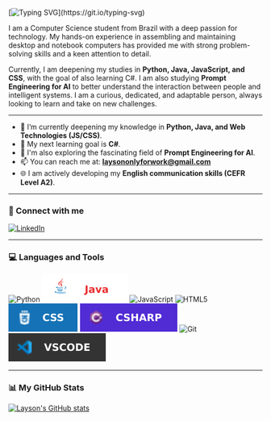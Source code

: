 [![Typing SVG](https://readme-typing-svg.demolab.com?font=Ubuntu&weight=600&size=26&pause=1000&color=347E37&width=435&lines=Hi+there%2C+I'm+Layson!+%F0%9F%91%8B;But+you+can+just+call+me+'Lay')](https://git.io/typing-svg)

I am a Computer Science student from Brazil with a deep passion for technology. My hands-on experience in assembling and maintaining desktop and notebook computers has provided me with strong problem-solving skills and a keen attention to detail.

Currently, I am deepening my studies in **Python, Java, JavaScript, and CSS**, with the goal of also learning C#. I am also studying **Prompt Engineering for AI** to better understand the interaction between people and intelligent systems. I am a curious, dedicated, and adaptable person, always looking to learn and take on new challenges.

---

* 🌱 I’m currently deepening my knowledge in **Python, Java, and Web Technologies (JS/CSS)**.
* 🎯 My next learning goal is **C#**.
* 🤖 I'm also exploring the fascinating field of **Prompt Engineering for AI**.
* 📫 You can reach me at: **laysononlyforwork@gmail.com** 
* 🌐 I am actively developing my **English communication skills (CEFR Level A2)**.

---

### 🔗 Connect with me

[![LinkedIn](https://img.shields.io/badge/LinkedIn-0A66C2?style=for-the-badge&logo=linkedin&logoColor=white)](https://www.linkedin.com/in/laysonv/)

---

### 💻 Languages and Tools 
<!--Adicionar certificados das respectivas areas ou ferramentas-->

![Python](https://img.shields.io/badge/Python-3776AB?style=for-the-badge&logo=python&logoColor=white) <!--Talvez mudar a cor do icon depois-->
![Java](badge/Java-EA2D2E.svg) <!--Heeeeeeeeeeeeeeellllllllllllpppppppppppppppppp!-->
![JavaScript](https://img.shields.io/badge/JavaScript-F7DF1E?style=for-the-badge&logo=javascript&logoColor=black)
![HTML5](https://img.shields.io/badge/HTML5-E34F26?style=for-the-badge&logo=html5&logoColor=white) 
![CSS](badge/CSS-1572B6.svg) <!--Heeeeeeeeeeeeeeellllllllllllpppppppppppppppppp!-->
![C#](badge/CSHARP-512BD4.svg) <!--Heeeeeeeeeeeeeeellllllllllllpppppppppppppppppp!-->
![Git](https://img.shields.io/badge/Git-F05032?style=for-the-badge&logo=git&logoColor=white)
![VSCode](badge/VScode-333.svg) <!--Heeeeeeeeeeeeeeellllllllllllpppppppppppppppppp!-->

---

### 📊 My GitHub Stats

[![Layson's GitHub stats](https://github-readme-stats.vercel.app/api?username=Layson02&show_icons=true&theme=dark&rank_icon=github)](https://github.com/anuraghazra/github-readme-stats)

